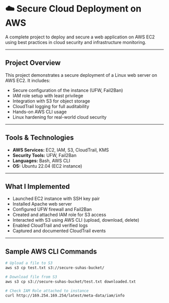 # ☁️ Secure Cloud Deployment on AWS 

A complete project to deploy and secure a web application on AWS EC2 using best practices in cloud security and infrastructure monitoring.

---

## Project Overview

This project demonstrates a secure deployment of a Linux web server on AWS EC2. It includes:

- Secure configuration of the instance (UFW, Fail2Ban)
- IAM role setup with least privilege
- Integration with S3 for object storage
- CloudTrail logging for full auditability
- Hands-on AWS CLI usage
- Linux hardening for real-world cloud security

---

##  Tools & Technologies

- **AWS Services:** EC2, IAM, S3, CloudTrail, KMS
- **Security Tools:** UFW, Fail2Ban
- **Languages:** Bash, AWS CLI
- **OS:** Ubuntu 22.04 (EC2 instance)

---

## What I Implemented

- Launched EC2 instance with SSH key pair
- Installed Apache web server
- Configured UFW firewall and Fail2Ban
- Created and attached IAM role for S3 access
- Interacted with S3 using AWS CLI (upload, download, delete)
- Enabled CloudTrail and verified logs
- Captured and documented CloudTrail events

---

## Sample AWS CLI Commands

```bash
# Upload a file to S3
aws s3 cp test.txt s3://secure-suhas-bucket/

# Download file from S3
aws s3 cp s3://secure-suhas-bucket/test.txt downloaded.txt

# Check IAM Role attached to instance
curl http://169.254.169.254/latest/meta-data/iam/info



